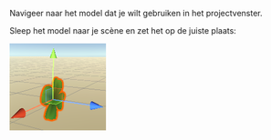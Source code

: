 Navigeer naar het model dat je wilt gebruiken in het projectvenster.

Sleep het model naar je scène en zet het op de juiste plaats:

![De scèneweergave met het klavermodel toegevoegd.](images/clover-scene.png)
